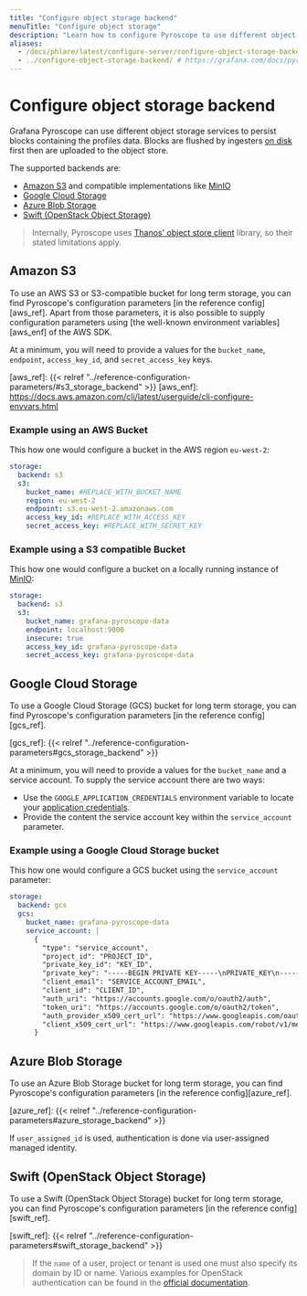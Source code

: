 ```yaml
---
title: "Configure object storage backend"
menuTitle: "Configure object storage"
description: "Learn how to configure Pyroscope to use different object storage backend implementations."
aliases:
  - /docs/phlare/latest/configure-server/configure-object-storage-backend/
  - ../configure-object-storage-backend/ # https://grafana.com/docs/pyroscope/latest/configure-server/configure-object-storage-backend/
---
```


# Configure object storage backend

Grafana Pyroscope can use different object storage services to persist blocks containing the profiles data.
Blocks are flushed by ingesters [on disk](https://grafana.com/docs/pyroscope/<PYROSCOPE_VERSION>/configure-server/storage/configure-disk-storage/) first then are uploaded to the object store.

The supported backends are:

- [Amazon S3](https://aws.amazon.com/s3/) and compatible implementations like [MinIO](https://min.io/)
- [Google Cloud Storage](https://cloud.google.com/storage)
- [Azure Blob Storage](https://azure.microsoft.com/es-es/services/storage/blobs/)
- [Swift (OpenStack Object Storage)](https://wiki.openstack.org/wiki/Swift)

> Internally, Pyroscope uses [Thanos' object store client] library, so their stated limitations apply.

[Thanos' object store client]: https://github.com/thanos-io/objstore#supported-providers-clients

## Amazon S3

To use an AWS S3 or S3-compatible bucket for long term storage, you can find Pyroscope's configuration parameters [in the reference config][aws_ref]. Apart from those parameters, it is also possible to supply configuration  parameters using [the well-known environment variables][aws_enf] of the AWS SDK.

At a minimum, you will need to provide a values for the `bucket_name`, `endpoint`, `access_key_id`, and `secret_access_key` keys.

[aws_ref]: {{< relref "../reference-configuration-parameters/#s3_storage_backend" >}}
[aws_enf]: https://docs.aws.amazon.com/cli/latest/userguide/cli-configure-envvars.html

### Example using an AWS Bucket

This how one would configure a bucket in the AWS region `eu-west-2`:

```yaml
storage:
  backend: s3
  s3:
    bucket_name: #REPLACE_WITH_BUCKET_NAME
    region: eu-west-2
    endpoint: s3.eu-west-2.amazonaws.com
    access_key_id: #REPLACE_WITH_ACCESS_KEY
    secret_access_key: #REPLACE_WITH_SECRET_KEY
```

### Example using a S3 compatible Bucket

This how one would configure a bucket on a locally running instance of [MinIO]:

```yaml
storage:
  backend: s3
  s3:
    bucket_name: grafana-pyroscope-data
    endpoint: localhost:9000
    insecure: true
    access_key_id: grafana-pyroscope-data
    secret_access_key: grafana-pyroscope-data
```

[MinIO]: https://min.io/docs/minio/container/index.html

## Google Cloud Storage

To use a Google Cloud Storage (GCS) bucket for long term storage, you can find Pyroscope's configuration parameters [in the reference config][gcs_ref].

[gcs_ref]: {{< relref "../reference-configuration-parameters#gcs_storage_backend" >}}

At a minimum, you will need to provide a values for the `bucket_name` and a service account. To supply the service account there are two ways:

* Use the `GOOGLE_APPLICATION_CREDENTIALS` environment variable to locate your [application credentials](https://cloud.google.com/docs/authentication/production).
* Provide the content the service account key within the `service_account` parameter.

### Example using a Google Cloud Storage bucket

This how one would configure a GCS bucket using the `service_account` parameter:

```yaml
storage:
  backend: gcs
  gcs:
    bucket_name: grafana-pyroscope-data
    service_account: |
      {
        "type": "service_account",
        "project_id": "PROJECT_ID",
        "private_key_id": "KEY_ID",
        "private_key": "-----BEGIN PRIVATE KEY-----\nPRIVATE_KEY\n-----END PRIVATE KEY-----\n",
        "client_email": "SERVICE_ACCOUNT_EMAIL",
        "client_id": "CLIENT_ID",
        "auth_uri": "https://accounts.google.com/o/oauth2/auth",
        "token_uri": "https://accounts.google.com/o/oauth2/token",
        "auth_provider_x509_cert_url": "https://www.googleapis.com/oauth2/v1/certs",
        "client_x509_cert_url": "https://www.googleapis.com/robot/v1/metadata/x509/SERVICE_ACCOUNT_EMAIL"
      }
```

## Azure Blob Storage

To use an Azure Blob Storage bucket for long term storage, you can find Pyroscope's configuration parameters [in the reference config][azure_ref].

[azure_ref]: {{< relref "../reference-configuration-parameters#azure_storage_backend" >}}

If `user_assigned_id` is used, authentication is done via user-assigned managed identity.

[//TODO]: <> (Provide example with and without user-assigned managed identity)

## Swift (OpenStack Object Storage)

To use a Swift (OpenStack Object Storage) bucket for long term storage, you can find Pyroscope's configuration parameters [in the reference config][swift_ref].

[swift_ref]: {{< relref "../reference-configuration-parameters#swift_storage_backend" >}}

>If the `name` of a user, project or tenant is used one must also specify its domain by ID or name. Various examples for OpenStack authentication can be found in the [official documentation](https://developer.openstack.org/api-ref/identity/v3/index.html?expanded=password-authentication-with-scoped-authorization-detail#password-authentication-with-unscoped-authorization).

[//TODO]: <> (Provide example)

